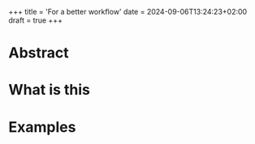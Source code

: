 +++
title = 'For a better workflow'
date = 2024-09-06T13:24:23+02:00
draft = true
+++

# Abstract

# What is this


# Examples


